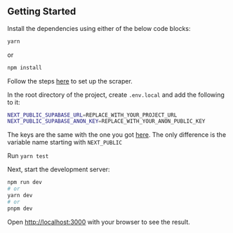 ## Getting Started

Install the dependencies using either of the below code blocks:

```bash
yarn
```
or 

```bash
npm install
```

Follow the steps [here](https://github.com/clarencepenz/scraper/tree/main#readme) to set up the scraper.

In the root directory of the project, create `.env.local` and add the following to it:

 ```bash
NEXT_PUBLIC_SUPABASE_URL=REPLACE_WITH_YOUR_PROJECT_URL
NEXT_PUBLIC_SUPABASE_ANON_KEY=REPLACE_WITH_YOUR_ANON_PUBLIC_KEY
 ```

 The keys are the same with the one you got [here](https://github.com/clarencepenz/scraper/tree/main#get-keys). The only difference is the variable name starting with `NEXT_PUBLIC`


Run `yarn test` 

Next, start the development server:

```bash
npm run dev
# or
yarn dev
# or
pnpm dev
```

Open [http://localhost:3000](http://localhost:3000) with your browser to see the result.
